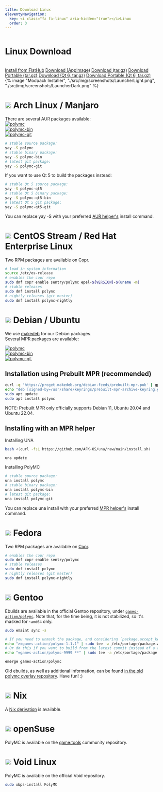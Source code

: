 ```yaml
---
title: Download Linux
eleventyNavigation:
  key: <i class="fa fa-linux" aria-hidden="true"></i>Linux
  order: 3
---
```


<div class="download-content">
  <div class="row">
    <div class="column">
      <div>
        <h1>Linux Download</h1>
        <br>
        <a class="button is-big" href="https://flathub.org/apps/details/org.polymc.PolyMC">Install from FlatHub</a>
        <a class="button is-big" href="https://github.com/PolyMC/PolyMC/releases/download/{{version.current}}/PolyMC-Linux-{{version.current}}-x86_64.AppImage">Download (AppImage)</a>
        <a class="button is-big" href="https://github.com/PolyMC/PolyMC/releases/download/{{version.current}}/PolyMC-Linux-{{version.current}}.tar.gz">Download (tar.gz)</a>
        <a class="button is-big" href="https://github.com/PolyMC/PolyMC/releases/download/{{version.current}}/PolyMC-Linux-portable-{{version.current}}.tar.gz">Download Portable (tar.gz)</a>
        <a class="button is-big" href="https://github.com/PolyMC/PolyMC/releases/download/{{version.current}}/PolyMC-Linux-Qt6-{{version.current}}.tar.gz">Download (Qt 6, tar.gz)</a>
        <a class="button is-big" href="https://github.com/PolyMC/PolyMC/releases/download/{{version.current}}/PolyMC-Linux-Qt6-portable-{{version.current}}.tar.gz">Download Portable (Qt 6, tar.gz)</a> 
     </div>
    </div>
    <div class="column">
      {% image "Modpack Installer", "./src/img/screenshots/LauncherLight.png", "./src/img/screenshots/LauncherDark.png" %}
    </div>
  </div>
</div>

<div class="infobox top">

# <img src="https://www.vectorlogo.zone/logos/archlinux/archlinux-icon.svg" height="20"/> Arch Linux / Manjaro

There are several AUR packages available:  
[![polymc](https://img.shields.io/badge/aur-polymc-blue)](https://aur.archlinux.org/packages/polymc/)  
[![polymc-bin](https://img.shields.io/badge/aur-polymc--bin-blue)](https://aur.archlinux.org/packages/polymc-bin/)  
[![polymc-git](https://img.shields.io/badge/aur-polymc--git-blue)](https://aur.archlinux.org/packages/polymc-git/)

```bash
# stable source package:
yay -S polymc
# stable binary package:
yay -S polymc-bin
# latest git package:
yay -S polymc-git
```

If you want to use Qt 5 to build the packages instead:

```bash
# stable Qt 5 source package:
yay -S polymc-qt5
# stable Qt 5 binary package:
yay -S polymc-qt5-bin
# latest Qt 5 git package:
yay -S polymc-qt5-git
```

You can replace yay -S with your preferred [AUR helper's](https://wiki.archlinux.org/title/AUR_helpers) install command.
</div>

<div class="infobox top">

# <img src="https://www.vectorlogo.zone/logos/centos/centos-icon.svg" height="20"> CentOS Stream / Red Hat Enterprise Linux

Two RPM packages are available on [Copr](https://copr.fedorainfracloud.org/coprs/sentry/polymc/).

```bash
# load in system information
source /etc/os-release
# enables the copr repo
sudo dnf copr enable sentry/polymc epel-${VERSION}-$(uname -m)
# stable releases
sudo dnf install polymc
# nightly releases (git master)
sudo dnf install polymc-nightly
```

</div>
  
<div class="infobox top">

# <img src="https://www.vectorlogo.zone/logos/debian/debian-icon.svg" height="20" /> Debian / Ubuntu

We use [makedeb](https://docs.makedeb.org/) for our Debian packages.  
Several MPR packages are available:

[![polymc](https://img.shields.io/badge/mpr-polymc-orange)](https://mpr.makedeb.org/packages/polymc)  
[![polymc-bin](https://img.shields.io/badge/mpr-polymc--bin-orange)](https://mpr.makedeb.org/packages/polymc-bin)  
[![polymc-git](https://img.shields.io/badge/mpr-polymc--git-orange)](https://mpr.makedeb.org/packages/polymc-git)

## Installation using Prebuilt MPR (recommended)

```bash
curl -q 'https://proget.makedeb.org/debian-feeds/prebuilt-mpr.pub' | gpg --dearmor | sudo tee /usr/share/keyrings/prebuilt-mpr-archive-keyring.gpg 1> /dev/null
echo "deb [signed-by=/usr/share/keyrings/prebuilt-mpr-archive-keyring.gpg] https://proget.makedeb.org prebuilt-mpr $(lsb_release -cs)" | sudo tee /etc/apt/sources.list.d/prebuilt-mpr.list
sudo apt update
sudo apt install polymc
```

NOTE: Prebuilt MPR only officially supports Debian 11, Ubuntu 20.04 and Ubuntu 22.04.

## Installing with an MPR helper

Installing UNA

```bash
bash <(curl -fsL https://github.com/AFK-OS/una/raw/main/install.sh)

una update
```

Installing PolyMC

```bash
# stable source package:
una install polymc
# stable binary package:
una install polymc-bin
# latest git package:
una install polymc-git
```

You can replace una install with your preferred [MPR helper's](https://docs.makedeb.org/using-the-mpr/list-of-mpr-helpers/) install command.
</div>

<div class="infobox top">

# <img src="https://www.vectorlogo.zone/logos/getfedora/getfedora-icon.svg" height="20"> Fedora

Two RPM packages are available on [Copr](https://copr.fedorainfracloud.org/coprs/sentry/polymc/).

```bash
# enables the copr repo
sudo dnf copr enable sentry/polymc
# stable releases
sudo dnf install polymc
# nightly releases (git master)
sudo dnf install polymc-nightly
```

</div>

<div class="infobox top">

# <img src="https://www.gentoo.org/assets/img/logo/gentoo-signet.svg" height="20" /> Gentoo

Ebuilds are available in the official Gentoo repository, under [`games-action/polymc`](https://packages.gentoo.org/packages/games-action/polymc).
Note that, for the time being, it is not stabilized, so it's masked for `~amd64` only.

```bash
sudo emaint sync -a

# If you need to unmask the package, and considering `package.accept_keywords` to be a folder.
echo ">=games-action/polymc-1.1.1" | sudo tee -a /etc/portage/package.accept_keywords/polymc
# Or do this if you want to build from the latest commit instead of a release
echo "=games-action/polymc-9999 **" | sudo tee -a /etc/portage/package.accept_keywords/polymc

emerge games-action/polymc
```

Old ebuilds, as well as additional information, can be found [in the old polymc overlay repository](https://gitlab.com/flowln/polymc-gentoo/). Have fun! :)
</div>

<div class="infobox top">

# <img src="https://www.vectorlogo.zone/logos/nixos/nixos-icon.svg" height="20" /> Nix

A [Nix derivation](https://github.com/PolyMC/PolyMC/blob/develop/nix/NIX.md) is available.
</div>

<div class="infobox top">

# <img src="https://upload.wikimedia.org/wikipedia/commons/d/d0/OpenSUSE_Logo.svg" height="20"> openSuse

PolyMC is available on the [game:tools](https://software.opensuse.org/download.html?project=games%3Atools&package=polymc) community repository.

</div>

<div class="infobox top">

# <img src="https://bitcu.co/en/wp-content/uploads/2020/07/Void_Linux_logo.svg_.png" height="20"> Void Linux

PolyMC is available on the official Void repository.

```bash
sudo xbps-install PolyMC
```

</div>
